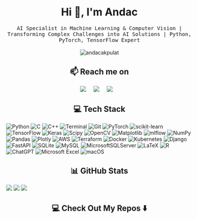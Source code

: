 <h1 align="center">Hi 👋, I'm Andac</h1>
<p align="center">
  <samp>AI Specialist in Machine Learning & Computer Vision | Transforming Complex Challenges into AI Solutions | Python, PyTorch, TensorFlow Expert
  </samp>
  <br> <br>
  <img src="https://komarev.com/ghpvc/?username=andacakpulat&label=Profile%20views&color=0e75b6&style=flat" alt="andacakpulat" />
</p>

<!--<p align="left"> <img src="https://komarev.com/ghpvc/?username=andacakpulat&label=Profile%20views&color=0e75b6&style=flat" alt="andacakpulat" /> </p> -->

<!-- 👨‍💻 All of my projects are available at [![GitHub](https://img.shields.io/badge/github-%23121011.svg?style=plastic&logo=github&logoColor=white)](https://github.com/andacakpulat?tab=repositories) -->

<!--<p - 📫 How to reach me **andacakpulat@gmail.com** -->

<h2  align="center">📫 Reach me on</h2>
<p align="center">
  <a target="_blank"href="https://linkedin.com/in/andacakpulat"><img src="https://img.shields.io/badge/linkedin-%230077B5.svg?&style=plastic&logo=linkedin&logoColor=white" /></a>&nbsp;&nbsp;&nbsp;&nbsp;
  <a target="_blank"href="https://x.com/andacakpulat"><img src="https://img.shields.io/badge/X-black.svg?logo=X&logoColor=white" /></a>&nbsp;&nbsp;&nbsp;&nbsp;
  <a href="mailto:andacakpulat@gmail.com?subject=Hello%20Andac,%20From%20Github"><img src="https://img.shields.io/badge/gmail-%23D14836.svg?&style=plastic&logo=gmail&logoColor=white" /></a>&nbsp;&nbsp;&nbsp;&nbsp;
</p>



<!--<p ## 🌐 Socials: -->
<!--<p [![LinkedIn](https://img.shields.io/badge/LinkedIn-%230077B5.svg?logo=linkedin&logoColor=white)](https://linkedin.com/in/andacakpulat) [![X](https://img.shields.io/badge/X-black.svg?logo=X&logoColor=white)](https://x.com/andacakpulat) -->

<h2  align="center">💻 Tech Stack</h2>

<!--<p## 💻 Tech Stack: -->
![Python](https://img.shields.io/badge/python-3670A0?style=plastic&logo=python&logoColor=ffdd54) ![C](https://img.shields.io/badge/c-%2300599C.svg?style=plastic&logo=c&logoColor=white) ![C++](https://img.shields.io/badge/c++-%2300599C.svg?style=plastic&logo=c%2B%2B&logoColor=white) ![Terminal](https://img.shields.io/badge/Terminal-%234D4D4D.svg?style=plastic&logo=windows-terminal&logoColor=white) ![Git](https://img.shields.io/badge/git-%23F05033.svg?style=plastic&logo=git&logoColor=white) ![PyTorch](https://img.shields.io/badge/PyTorch-%23EE4C2C.svg?style=plastic&logo=PyTorch&logoColor=white) ![scikit-learn](https://img.shields.io/badge/scikit--learn-%23F7931E.svg?style=plastic&logo=scikit-learn&logoColor=white) ![TensorFlow](https://img.shields.io/badge/TensorFlow-%23FF6F00.svg?style=plastic&logo=TensorFlow&logoColor=white) ![Keras](https://img.shields.io/badge/Keras-%23D00000.svg?style=plastic&logo=Keras&logoColor=white) ![Scipy](https://img.shields.io/badge/SciPy-%230C55A5.svg?style=plastic&logo=scipy&logoColor=%white) ![OpenCV](https://img.shields.io/badge/opencv-%23white.svg?style=plastic&logo=opencv&logoColor=white) ![Matplotlib](https://img.shields.io/badge/Matplotlib-%23ffffff.svg?style=plastic&logo=Matplotlib&logoColor=black) ![mlflow](https://img.shields.io/badge/mlflow-%23d9ead3.svg?style=plastic&logo=numpy&logoColor=blue) ![NumPy](https://img.shields.io/badge/numpy-%23013243.svg?style=plastic&logo=numpy&logoColor=white) ![Pandas](https://img.shields.io/badge/pandas-%23150458.svg?style=plastic&logo=pandas&logoColor=white) ![Plotly](https://img.shields.io/badge/Plotly-%233F4F75.svg?style=plastic&logo=plotly&logoColor=white) ![AWS](https://img.shields.io/badge/AWS-%23FF9900.svg?style=plastic&logo=amazon-aws&logoColor=white) ![Terraform](https://img.shields.io/badge/terraform-%235835CC.svg?style=plastic&logo=terraform&logoColor=white) ![Docker](https://img.shields.io/badge/docker-%230db7ed.svg?style=plastic&logo=docker&logoColor=white) ![Kubernetes](https://img.shields.io/badge/kubernetes-%23326ce5.svg?style=plastic&logo=kubernetes&logoColor=white) ![Django](https://img.shields.io/badge/django-%23092E20.svg?style=plastic&logo=django&logoColor=white) ![FastAPI](https://img.shields.io/badge/FastAPI-005571?style=plastic&logo=fastapi) ![SQLite](https://img.shields.io/badge/sqlite-%2307405e.svg?style=plastic&logo=sqlite&logoColor=white) ![MySQL](https://img.shields.io/badge/mysql-%2300000f.svg?style=plastic&logo=mysql&logoColor=white) ![MicrosoftSQLServer](https://img.shields.io/badge/Microsoft%20SQL%20Server-CC2927?style=plastic&logo=microsoft%20sql%20server&logoColor=white) ![LaTeX](https://img.shields.io/badge/latex-%23008080.svg?style=plastic&logo=latex&logoColor=white) ![R](https://img.shields.io/badge/r-%23276DC3.svg?style=plastic&logo=r&logoColor=white) ![ChatGPT](https://img.shields.io/badge/chatGPT-74aa9c?style=plastic&logo=openai&logoColor=white) ![Microsoft Excel](https://img.shields.io/badge/Microsoft_Excel-217346?style=plastic&logo=microsoft-excel&logoColor=white) ![macOS](https://img.shields.io/badge/mac%20os-000000?style=plastic&logo=macos&logoColor=F0F0F0)
<h2  align="center">📊 GitHub Stats</h2>
<!-- ## 📊 GitHub Stats:-->

![](https://github-readme-stats.vercel.app/api?username=andacakpulat&theme=swift&hide_border=true&include_all_commits=false&count_private=false) ![](https://github-readme-streak-stats.herokuapp.com/?user=andacakpulat&theme=swift&hide_border=true) ![](https://github-readme-stats.vercel.app/api/top-langs/?username=andacakpulat&theme=swift&hide_border=true&include_all_commits=false&count_private=false&layout=compact)

<!-- --- -->

<h2  align="center">💻 Check Out My Repos ⬇️ </h2>

<!-- Proudly created with GPRM ( https://gprm.itsvg.in ) -->
